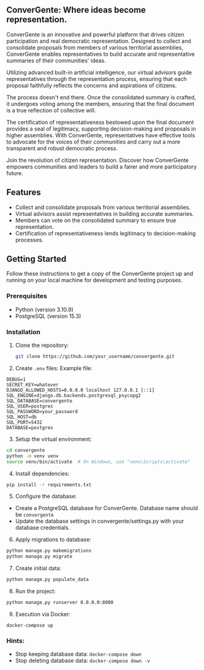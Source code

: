 ## ConverGente: Where ideas become representation.

ConverGente is an innovative and powerful platform that drives citizen participation and real democratic representation. Designed to collect and consolidate proposals from members of various territorial assemblies, ConverGente enables representatives to build accurate and representative summaries of their communities' ideas.

Utilizing advanced built-in artificial intelligence, our virtual advisors guide representatives through the representation process, ensuring that each proposal faithfully reflects the concerns and aspirations of citizens.

The process doesn't end there. Once the consolidated summary is crafted, it undergoes voting among the members, ensuring that the final document is a true reflection of collective will.

The certification of representativeness bestowed upon the final document provides a seal of legitimacy, supporting decision-making and proposals in higher assemblies. With ConverGente, representatives have effective tools to advocate for the voices of their communities and carry out a more transparent and robust democratic process.

Join the revolution of citizen representation. Discover how ConverGente empowers communities and leaders to build a fairer and more participatory future.

## Features

- Collect and consolidate proposals from various territorial assemblies.
- Virtual advisors assist representatives in building accurate summaries.
- Members can vote on the consolidated summary to ensure true representation.
- Certification of representativeness lends legitimacy to decision-making processes.

## Getting Started

Follow these instructions to get a copy of the ConverGente project up and running 
on your local machine for development and testing purposes.

### Prerequisites

- Python (version 3.10.9)
- PostgreSQL (version 15.3)

### Installation

1. Clone the repository:

   ```bash
   git clone https://github.com/your_username/convergente.git
   ```

2. Create `.env` files:
Example file: 
```
DEBUG=1
SECRET_KEY=whatever
DJANGO_ALLOWED_HOSTS=0.0.0.0 localhost 127.0.0.1 [::1]
SQL_ENGINE=django.db.backends.postgresql_psycopg2
SQL_DATABASE=convergente
SQL_USER=postgres
SQL_PASSWORD=your_password
SQL_HOST=db
SQL_PORT=5432
DATABASE=postgres
```

3. Setup the virtual environment:  

```bash
cd convergente
python -m venv venv
source venv/bin/activate  # On Windows, use "venv\Scripts\activate"
```

4. Install dependencies:  
```bash
pip install -r requirements.txt

```

5. Configure the database:

- Create a PostgreSQL database for ConverGente. Database name should be `convergente`
- Update the database settings in convergente/settings.py with your database credentials.

6. Apply migrations to database:  

```bash
python manage.py makemigrations
python manage.py migrate
```

7. Create initial data:  
```bash
python manage.py populate_data
```

8. Run the project:  
```bash
python manage.py runserver 0.0.0.0:8000
```

9. Execution via Docker:  

```
docker-compose up
```

### Hints:  
- Stop keeping database data: `docker-compose down`
- Stop deleting database data: `docker-compose down -v`  